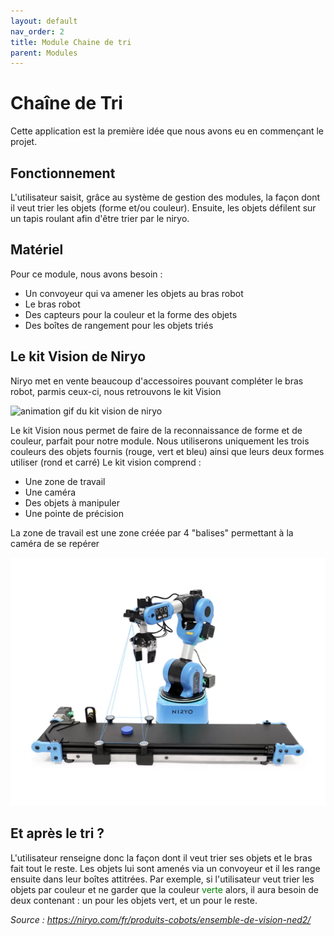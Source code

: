 ```yaml
---
layout: default
nav_order: 2
title: Module Chaine de tri
parent: Modules
---
```



# Chaîne de Tri
Cette application est la première idée que nous avons eu en commençant le projet.

## Fonctionnement

L'utilisateur saisit, grâce au système de gestion des modules, la façon dont il veut trier les objets (forme et/ou couleur). Ensuite, les objets défilent sur un tapis roulant afin d'être trier par le niryo.

## Matériel

Pour ce module, nous avons besoin :
 -  Un convoyeur qui va amener les objets au bras robot
 -  Le bras robot
 -  Des capteurs pour la couleur et la forme des objets
 -  Des boîtes de rangement pour les objets triés

## Le kit Vision de Niryo

Niryo met en vente beaucoup d'accessoires pouvant compléter le bras robot, parmis ceux-ci, nous retrouvons le kit Vision

![animation gif du kit vision de niryo](../shared-assets/video/visionGIF.gif)
<br>


Le kit Vision nous permet de faire de la reconnaissance de forme et de couleur, parfait pour notre module.
Nous utiliserons uniquement les trois couleurs des objets fournis (rouge, vert et bleu) ainsi que leurs deux formes utiliser (rond et carré)
Le kit vision comprend :
 -  Une zone de travail
 -  Une caméra
 -  Des objets à manipuler
 -  Une pointe de précision

La zone de travail est une zone créée par 4 "balises" permettant à la caméra de se repérer

![image de la zone de travail du kit vision](../shared-assets/images/zoneTravailVision.png)

## Et après le tri ?

L'utilisateur renseigne donc la façon dont il veut trier ses objets et le bras fait tout le reste. Les objets lui sont amenés via un convoyeur et il les range ensuite dans leur boîtes attitrées.
Par exemple, si l'utilisateur veut trier les objets par couleur et ne garder que la couleur <span style="color:green;">verte</span> alors, il aura besoin de deux contenant : un pour les objets vert, et un pour le reste.

*Source : https://niryo.com/fr/produits-cobots/ensemble-de-vision-ned2/*